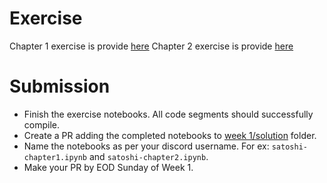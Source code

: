 # Exercise

Chapter 1 exercise is provide [here](https://github.com/jimmysong/programmingbitcoin/blob/master/code-ch01/Chapter1.ipynb)
Chapter 2 exercise is provide [here](https://github.com/jimmysong/programmingbitcoin/blob/master/code-ch02/Chapter2.ipynb)

# Submission

- Finish the exercise notebooks. All code segments should successfully compile.
- Create a PR adding the completed notebooks to [week 1/solution](/exercises/week%201/solutions/) folder.
- Name the notebooks as per your discord username. For ex: `satoshi-chapter1.ipynb` and `satoshi-chapter2.ipynb`.
- Make your PR by EOD Sunday of Week 1.